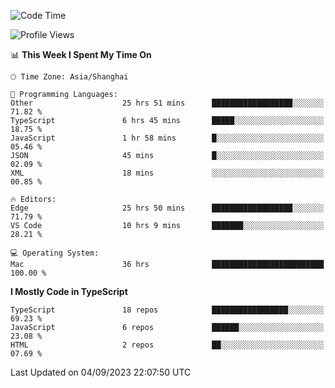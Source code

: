 <!--START_SECTION:waka-->
![Code Time](http://img.shields.io/badge/Code%20Time-5%2C090%20hrs%2039%20mins-blue)

![Profile Views](http://img.shields.io/badge/Profile%20Views-1-blue)

📊 **This Week I Spent My Time On** 

```text
🕑︎ Time Zone: Asia/Shanghai

💬 Programming Languages: 
Other                    25 hrs 51 mins      ██████████████████░░░░░░░   71.82 % 
TypeScript               6 hrs 45 mins       █████░░░░░░░░░░░░░░░░░░░░   18.75 % 
JavaScript               1 hr 58 mins        █░░░░░░░░░░░░░░░░░░░░░░░░   05.46 % 
JSON                     45 mins             █░░░░░░░░░░░░░░░░░░░░░░░░   02.09 % 
XML                      18 mins             ░░░░░░░░░░░░░░░░░░░░░░░░░   00.85 % 

🔥 Editors: 
Edge                     25 hrs 50 mins      ██████████████████░░░░░░░   71.79 % 
VS Code                  10 hrs 9 mins       ███████░░░░░░░░░░░░░░░░░░   28.21 % 

💻 Operating System: 
Mac                      36 hrs              █████████████████████████   100.00 % 
```

**I Mostly Code in TypeScript** 

```text
TypeScript               18 repos            █████████████████░░░░░░░░   69.23 % 
JavaScript               6 repos             ██████░░░░░░░░░░░░░░░░░░░   23.08 % 
HTML                     2 repos             ██░░░░░░░░░░░░░░░░░░░░░░░   07.69 % 
```




 Last Updated on 04/09/2023 22:07:50 UTC
<!--END_SECTION:waka-->
